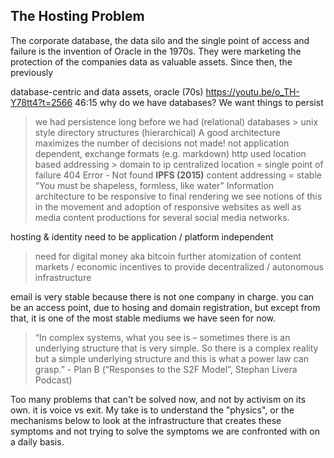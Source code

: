 ## The Hosting Problem

The corporate database, the data silo and the single point of access and failure is the invention of Oracle in the 1970s. They were marketing the protection of the companies data as valuable assets.
Since then, the previously  

database-centric and data assets, oracle (70s)
https://youtu.be/o_TH-Y78tt4?t=2566
46:15 why do we have databases? We want things to persist
> we had persistence long before we had (relational) databases > unix style directory structures (hierarchical)
A good architecture maximizes the number of decisions not made!
> not application dependent, exchange formats (e.g. markdown)
http used location based addressing > domain to ip
centralized location = single point of failure
404 Error - Not found
**IPFS (2015)**
content addressing = stable
“You must be shapeless, formless, like water”
Information architecture to be responsive to final rendering
we see notions of this in the movement and adoption of responsive websites as well as media content productions for several social media networks.


hosting & identity need to be application / platform independent
> need for digital money aka bitcoin
> further atomization of content
> markets / economic incentives to provide decentralized / autonomous infrastructure

email is very stable because there is not one company in charge. you can be an access point, due to hosing and domain registration, but except from that, it is one of the most stable mediums we have seen for now.



> “In complex systems, what you see is – sometimes there is an underlying structure that is very simple. So there is a complex reality but a simple underlying structure and this is what a power law can grasp.” - Plan B (“Responses to the S2F Model”, Stephan Livera Podcast)

Too many problems that can't be solved now, and not by activism on its own.
it is voice vs exit. My take is to understand the "physics", or the mechanisms below to look at the infrastructure that creates these symptoms and not trying to solve the symptoms we are confronted with on a daily basis.  
